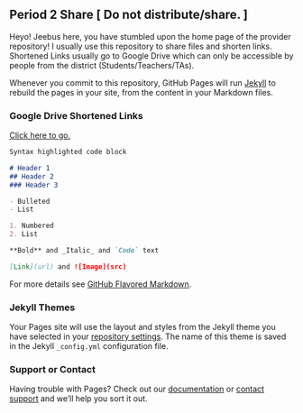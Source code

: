 ## Period 2 Share [ Do not distribute/share. ]

Heyo! Jeebus here, you have stumbled upon the home page of the provider repository!
I usually use this repository to share files and shorten links.
Shortened Links usually go to Google Drive which can only be accessible by people from the district (Students/Teachers/TAs).

Whenever you commit to this repository, GitHub Pages will run [Jekyll](https://jekyllrb.com/) to rebuild the pages in your site, from the content in your Markdown files.

### Google Drive Shortened Links

[Click here to go.](https://unicodeberry.github.io/period2-dir/urlshort/gdrive/)

```markdown
Syntax highlighted code block

# Header 1
## Header 2
### Header 3

- Bulleted
- List

1. Numbered
2. List

**Bold** and _Italic_ and `Code` text

[Link](url) and ![Image](src)
```

For more details see [GitHub Flavored Markdown](https://guides.github.com/features/mastering-markdown/).

### Jekyll Themes

Your Pages site will use the layout and styles from the Jekyll theme you have selected in your [repository settings](https://github.com/UnicodeBerry/period2-dir/settings). The name of this theme is saved in the Jekyll `_config.yml` configuration file.

### Support or Contact

Having trouble with Pages? Check out our [documentation](https://docs.github.com/categories/github-pages-basics/) or [contact support](https://github.com/contact) and we’ll help you sort it out.
